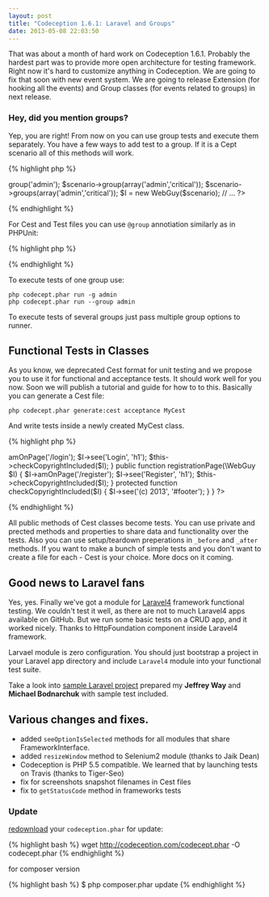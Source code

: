 ```yaml
---
layout: post
title: "Codeception 1.6.1: Laravel and Groups"
date: 2013-05-08 22:03:50
---
```


That was about a month of hard work on Codeception 1.6.1. Probably the hardest part was to provide more open architecture for testing framework. Right now it's hard to customize anything in Codeception. We are going to fix that soon with new event system. We are going to release Extension (for hooking all the events) and Group classes (for events related to groups) in next release. 

### Hey, did you mention groups?

Yep, you are right! From now on you can use group tests and execute them separately. 
You have a few ways to add test to a group. If it is a Cept scenario all of this methods will work.

{% highlight php %}
<?php
$scenario->group('admin');
$scenario->group(array('admin','critical'));
$scenario->groups(array('admin','critical'));

$I = new WebGuy($scenario);
// ...
?>
{% endhighlight %}

For Cest and Test files you can use `@group` annotiation similarly as in PHPUnit:

{% highlight php %}
<?php
 /**
  * @group model
  */ 
  public function testAdminIsCreated()
  {
    // test goes here
  }

?>
{% endhighlight %}

To execute tests of one group use:

```
php codecept.phar run -g admin
php codecept.phar run --group admin
```

To execute tests of several groups just pass multiple group options to runner.

## Functional Tests in Classes

As you know, we deprecated Cest format for unit testing and we propose you to use it for functional and acceptance tests. It should work well for you now. Soon we will publish a tutorial and guide for how to to this.
Basically you can generate a Cest file:

```
php codecept.phar generate:cest acceptance MyCest
```

And write tests inside a newly created MyCest class.

{% highlight php %}
<?php
class MyCest 
{
  public function loginPage(\WebGuy $I)
  {
    $I->amOnPage('/login');
    $I->see('Login', 'h1');
    $this->checkCopyrightIncluded($I);
  }

  public function registrationPage(\WebGuy $I)
  {
    $I->amOnPage('/register');
    $I->see('Register', 'h1');
    $this->checkCopyrightIncluded($I);
  }  

  protected function checkCopyrightIncluded($I)
  {
    $I->see('(c) 2013', '#footer');
  }
}
?>
{% endhighlight %}

All public methods of Cest classes become tests. You can use private and prected methods and properties to share data and functionality over the tests. Also you can use setup/teardown preperations in `_before` and `_after` methods. If you want to make a bunch of simple tests and you don't want to create a file for each - Cest is your choice. More docs on it coming.

## Good news to Laravel fans

Yes, yes. Finally we've got a module for [Laravel4](http://codeception.com/docs/modules/Laravel4) framework functional testing. We couldn't test it well, as there are not to much Laravel4 apps available on GitHub. But we run some basic tests on a CRUD app, and it worked nicely. Thanks to HttpFoundation component inside Laravel4 framework. 

Larvael module is zero configuration. You should just bootstrap a project in your Laravel app directory and include `Laravel4` module into your functional test suite. 

Take a look into [sample Laravel project](https://github.com/Codeception/sample-l4-app) prepared my **Jeffrey Way** and **Michael Bodnarchuk** with sample test included.

## Various changes and fixes.

* added `seeOptionIsSelected` methods for all modules that share FrameworkInterface.
* added `resizeWindow` method to Selenium2 module (thanks to Jaik Dean)
* Codeception is PHP 5.5 compatible. We learned that by launching tests on Travis (thanks to Tiger-Seo)
* fix for screenshots snapshot filenames in Cest files
* fix to `getStatusCode` method in frameworks tests

### Update

[redownload](http://codeception.com/thanks.html) your `codeception.phar` for update:

{% highlight bash %}
wget http://codeception.com/codecept.phar -O codecept.phar
{% endhighlight %}

for composer version

{% highlight bash %}
$ php composer.phar update
{% endhighlight %}